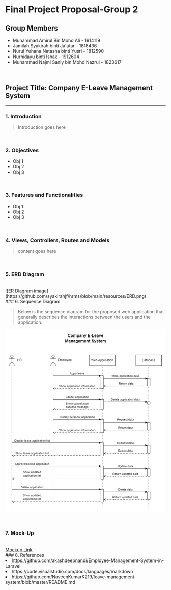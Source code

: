 # Final Project Proposal-Group 2

## Group Members
- Muhammad Amirul Bin Mohd Ali - 1914119
- Jamilah Syakirah binti Ja'afar - 1818436
- Nurul Yuhana Natasha binti Yusri - 1812590
- Nurhidayu binti Ishak - 1912604
- Muhammad Najmi Saniy bin Mohd Nazrul - 1823617

<br>

## Project Title: Company E-Leave Management System

<hr>

### 1. Introduction

> Introduction goes here

<br>

### 2. Objectives

- Obj 1
- Obj 2
- Obj 3

<br>

### 3. Features and Functionalities

- Obj 1
- Obj 2
- Obj 3

<br>

### 4. Views, Controllers, Routes and Models

>content goes here

<br>

### 5. ERD Diagram

<br>
![ER Diagram image](https://github.com/syakirahjf/hrms/blob/main/resources/ERD.png)
<br>
### 6. Sequence Diagram

<br>

>Below is the sequence diagram for the proposed web application that generally describes the interactions between the users and the application.

![Sequence diagram image](https://github.com/syakirahjf/hrms/blob/main/resources/HRSM%20Seq%20Diagram.png)

<br>

### 7. Mock-Up
<br>
<a href="https://hrms.my.canva.site/">Mockup Link</a>
<br>
### 8. References
<li> https://github.com/akashdeepnandi/Employee-Management-System-in-Laravel </li>
<li> https://code.visualstudio.com/docs/languages/markdown </li>
<li> https://github.com/NaveenKumarK219/leave-management-system/blob/master/README.md </li>

